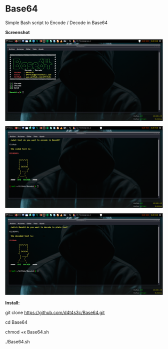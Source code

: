 # Base64

Simple Bash script to Encode / Decode in Base64

**Screenshot**

![](/screenshot/screenshot1.png)

![](screenshot%20ENCODE.png)

![](screenshot%20DECODE.png)

**Install:**

git clone https://github.com/d4t4s3c/Base64.git

cd Base64

chmod +x Base64.sh

./Base64.sh
